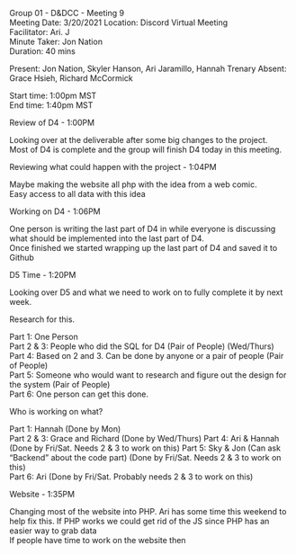 Group 01 - D&DCC - Meeting 9  
Meeting Date: 3/20/2021
Location: Discord Virtual Meeting  
Facilitator: Ari. J  
Minute Taker: Jon Nation  
Duration: 40 mins  

Present: Jon Nation, Skyler Hanson, Ari Jaramillo, Hannah Trenary 
Absent: Grace Hsieh, Richard McCormick   


Start time: 1:00pm MST  
End time:  1:40pm MST


Review of D4 - 1:00PM

Looking over at the deliverable after some big changes to the project.  
Most of D4 is complete and the group will finish D4 today in this meeting.  


Reviewing what could happen with the project - 1:04PM

Maybe making the website all php with the idea from a web comic.  
Easy access to all data with this idea  


Working on D4 - 1:06PM  

One person is writing the last part of D4 in while everyone is discussing what should be implemented into the last part of D4.  
Once finished we started wrapping up the last part of D4 and saved it to Github


D5 Time - 1:20PM  

Looking over D5 and what we need to work on to fully complete it by next week.  

Research for this.  

Part 1: One Person  
Part 2 & 3: People who did the SQL for D4 (Pair of People) (Wed/Thurs)  
Part 4: Based on 2 and 3. Can be done by anyone or a pair of people (Pair of People)  
Part 5: Someone who would want to research and figure out the design for the system (Pair of People)  
Part 6: One person can get this done.


Who is working on what?

Part 1: Hannah (Done by Mon)  
Part 2 & 3: Grace and Richard (Done by Wed/Thurs)
Part 4: Ari & Hannah (Done by Fri/Sat. Needs 2 & 3 to work on this)
Part 5: Sky & Jon (Can ask “Backend” about the code part) (Done by Fri/Sat. Needs 2 & 3 to work on this)  
Part 6: Ari (Done by Fri/Sat. Probably needs 2 & 3 to work on this)


Website - 1:35PM  

Changing most of the website into PHP. Ari has some time this weekend to help fix this.
If PHP works we could get rid of the JS since PHP has an easier way to grab data  
If people have time to work on the website then
